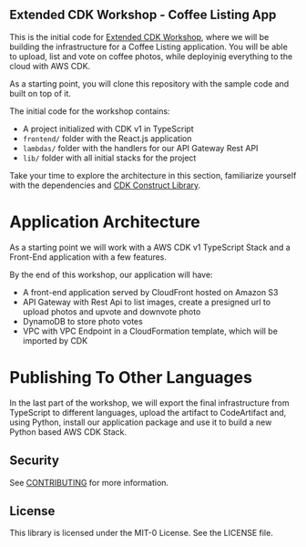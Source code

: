 ## Extended CDK Workshop - Coffee Listing App

This is the initial code for [Extended CDK Workshop](https://catalog.us-east-1.prod.workshops.aws/v2/workshops/071bbc60-6c1f-47b6-8c66-e84f5dc96b3f/en-US), where we will be building the infrastructure for a Coffee Listing application. You will be able to upload, list and vote on coffee photos, while deployinig everything to the cloud with AWS CDK.

As a starting point, you will clone this repository with the sample code and built on top of it.

The initial code for the workshop contains:

- A project initialized with CDK v1 in TypeScript
- `frontend/` folder with the React.js application
- `lambdas/` folder with the handlers for our API Gateway Rest API
- `lib/` folder with all initial stacks for the project

Take your time to explore the architecture in this section, familiarize yourself with the dependencies and [CDK Construct Library](https://docs.aws.amazon.com/cdk/api/latest/docs/aws-construct-library.html).

# Application Architecture

As a starting point we will work with a AWS CDK v1 TypeScript Stack and a Front-End application with a few features.

By the end of this workshop, our application will have:

- A front-end application served by CloudFront hosted on Amazon S3
- API Gateway with Rest Api to list images, create a presigned url to upload photos and upvote and downvote photo
- DynamoDB to store photo votes
- VPC with VPC Endpoint in a CloudFormation template, which will be imported by CDK

# Publishing To Other Languages

In the last part of the workshop, we will export the final infrastructure from TypeScript to different languages, upload the artifact to CodeArtifact and, using Python, install our application package and use it to build a new Python based AWS CDK Stack.

## Security

See [CONTRIBUTING](CONTRIBUTING.md#security-issue-notifications) for more information.

## License

This library is licensed under the MIT-0 License. See the LICENSE file.

